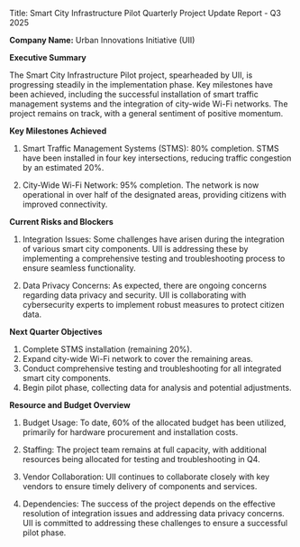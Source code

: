  Title: Smart City Infrastructure Pilot Quarterly Project Update Report - Q3 2025

**Company Name:** Urban Innovations Initiative (UII)

**Executive Summary**

The Smart City Infrastructure Pilot project, spearheaded by UII, is progressing steadily in the implementation phase. Key milestones have been achieved, including the successful installation of smart traffic management systems and the integration of city-wide Wi-Fi networks. The project remains on track, with a general sentiment of positive momentum.

**Key Milestones Achieved**

1. Smart Traffic Management Systems (STMS): 80% completion. STMS have been installed in four key intersections, reducing traffic congestion by an estimated 20%.

2. City-Wide Wi-Fi Network: 95% completion. The network is now operational in over half of the designated areas, providing citizens with improved connectivity.

**Current Risks and Blockers**

1. Integration Issues: Some challenges have arisen during the integration of various smart city components. UII is addressing these by implementing a comprehensive testing and troubleshooting process to ensure seamless functionality.

2. Data Privacy Concerns: As expected, there are ongoing concerns regarding data privacy and security. UII is collaborating with cybersecurity experts to implement robust measures to protect citizen data.

**Next Quarter Objectives**

1. Complete STMS installation (remaining 20%).
2. Expand city-wide Wi-Fi network to cover the remaining areas.
3. Conduct comprehensive testing and troubleshooting for all integrated smart city components.
4. Begin pilot phase, collecting data for analysis and potential adjustments.

**Resource and Budget Overview**

1. Budget Usage: To date, 60% of the allocated budget has been utilized, primarily for hardware procurement and installation costs.

2. Staffing: The project team remains at full capacity, with additional resources being allocated for testing and troubleshooting in Q4.

3. Vendor Collaboration: UII continues to collaborate closely with key vendors to ensure timely delivery of components and services.

4. Dependencies: The success of the project depends on the effective resolution of integration issues and addressing data privacy concerns. UII is committed to addressing these challenges to ensure a successful pilot phase.